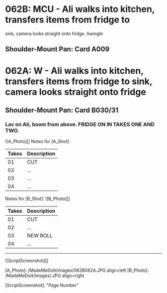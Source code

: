 # 062B: MCU - Ali walks into kitchen, transfers items from fridge tosink, camera looks straight onto fridge. Swingle
## Shoulder-Mount Pan: Card A009

# 062A: W - Ali walks into kitchen, transfers items from fridge to sink, camera looks straight onto fridge
## Shoulder-Mount Pan: Card B030/31

### Lav on Ali, boom from above. FRIDGE ON IN TAKES ONE AND TWO.

![A_Photo][]
Notes for [A_Shot]: 

| Takes | Description |
|:---|:----|
| 01 | CUT |
| 02 | ... |
| 03 | ... |
| 04 | ... |

Notes for [B_Shot]: 
![B_Photo][]

| Takes | Description |
|:---|:----|
| 01 | CUT |
| 02 | ... |
| 03 | NEW ROLL |
| 04 | ... |

----

![ScriptScreenshot][]


[A_Photo]:  /MadeMeDoIt/images/062B062A.JPG align=left
[B_Photo]:  /MadeMeDoIt/images/.JPG align=right

[ScriptScreenshot]: "Page Number"